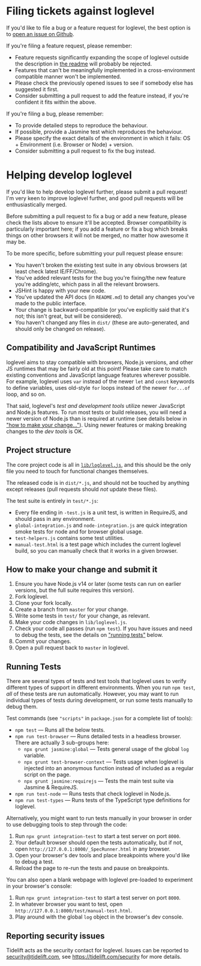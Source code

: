 Filing tickets against loglevel
===============================

If you'd like to file a bug or a feature request for loglevel, the best option is to [open an issue on Github](https://github.com/pimterry/loglevel/issues/new).

If you're filing a feature request, please remember:

* Feature requests significantly expanding the scope of loglevel outside the description in [the readme](https://github.com/pimterry/loglevel/blob/master/README.md) will probably be rejected.
* Features that can't be meaningfully implemented in a cross-environment compatible manner won't be implemented.
* Please check the previously opened issues to see if somebody else has suggested it first.
* Consider submitting a pull request to add the feature instead, if you're confident it fits within the above.

If you're filing a bug, please remember:

* To provide detailed steps to reproduce the behaviour.
* If possible, provide a Jasmine test which reproduces the behaviour.
* Please specify the exact details of the environment in which it fails: OS + Environment (i.e. Browser or Node) + version.
* Consider submitting a pull request to fix the bug instead.

Helping develop loglevel
================================

If you'd like to help develop loglevel further, please submit a pull request! I'm very keen to improve loglevel further, and good pull requests will be enthusiastically merged.

Before submitting a pull request to fix a bug or add a new feature, please check the lists above to ensure it'll be accepted. Browser compatibility is particularly important here; if you add a feature or fix a bug which breaks things on other browsers it will not be merged, no matter how awesome it may be.

To be more specific, before submitting your pull request please ensure:

* You haven't broken the existing test suite in any obvious browsers (at least check latest IE/FF/Chrome).
* You've added relevant tests for the bug you're fixing/the new feature you're adding/etc, which pass in all the relevant browsers.
* JSHint is happy with your new code.
* You've updated the API docs (in `README.md`) to detail any changes you've made to the public interface.
* Your change is backward-compatible (or you've explicitly said that it's not; this isn't great, but will be considered).
* You haven't changed any files in `dist/` (these are auto-generated, and should only be changed on release).

Compatibility and JavaScript Runtimes
-------------------------------------

loglevel aims to stay compatible with browsers, Node.js versions, and other JS runtimes that may be fairly old at this point! Please take care to match existing conventions and JavaScript language features wherever possible. For example, loglevel uses `var` instead of the newer `let` and `const` keywords to define variables, uses old-style `for` loops instead of the newer `for...of` loop, and so on.

That said, loglevel's *test and development tools* utilize newer JavaScript and Node.js features. To run most tests or build releases, you will need a newer version of Node.js than is required at runtime (see details below in ["how to make your change…"](#how-to-make-your-change-and-submit-it)). Using newer features or making breaking changes to the *dev tools* is OK.

Project structure
-----------------

The core project code is all in [`lib/loglevel.js`](./lib/loglevel.js), and this should be the only file you need to touch for functional changes themselves.

The released code is in `dist/*.js`, and should not be touched by anything except releases (pull requests should *not* update these files).

The test suite is entirely in `test/*.js`:

* Every file ending in `-test.js` is a unit test, is written in RequireJS, and should pass in any environment.
* `global-integration.js` and `node-integration.js` are quick integration smoke tests for node and for browser global usage.
* `test-helpers.js` contains some test utilities.
* `manual-test.html` is a test page which includes the current loglevel build, so you can manually check that it works in a given browser.

How to make your change and submit it
-------------------------------------

1. Ensure you have Node.js v14 or later (some tests can run on earlier versions, but the full suite requires this version).
2. Fork loglevel.
3. Clone your fork locally.
4. Create a branch from `master` for your change.
5. Write some tests in `test/` for your change, as relevant.
6. Make your code changes in `lib/loglevel.js`.
7. Check your code all passes (run `npm test`). If you have issues and need to debug the tests, see the details on ["running tests"](#running-tests) below.
8. Commit your changes.
9. Open a pull request back to `master` in loglevel.

Running Tests
-------------

There are several types of tests and test tools that loglevel uses to verify different types of support in different environments. When you run `npm test`, *all* of these tests are run automatically. However, you may want to run individual types of tests during development, or run some tests manually to debug them.

Test commands (see `"scripts"` in `package.json` for a complete list of tools):
- `npm test` — Runs all the below tests.
- `npm run test-browser` — Runs detailed tests in a headless browser. There are actually 3 sub-groups here:
    - `npx grunt jasmine:global` — Tests general usage of the global `log` variable.
    - `npx grunt test-browser-context` — Tests usage when loglevel is injected into an anonymous function instead of included as a regular script on the page.
    - `npx grunt jasmine:requirejs` — Tests the main test suite via Jasmine & RequireJS.
- `npm run test-node` — Runs tests that check loglevel in Node.js.
- `npm run test-types` — Runs tests of the TypeScript type definitions for loglevel.

Alternatively, you might want to run tests manually in your browser in order to use debugging tools to step through the code:
1. Run `npx grunt integration-test` to start a test server on port `8000`.
2. Your default browser should open the tests automatically, but if not, open `http://127.0.0.1:8000/_SpecRunner.html` in any browser.
3. Open your browser's dev tools and place breakpoints where you'd like to debug a test.
4. Reload the page to re-run the tests and pause on breakpoints.

You can also open a blank webpage with loglevel pre-loaded to experiment in your browser's console:
1. Run `npx grunt integration-test` to start a test server on port `8000`.
2. In whatever browser you want to test, open `http://127.0.0.1:8000/test/manual-test.html`.
3. Play around with the global `log` object in the browser's dev console.

Reporting security issues
-------------------------

Tidelift acts as the security contact for loglevel. Issues can be reported to security@tidelift.com, see https://tidelift.com/security for more details.
